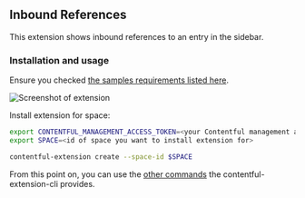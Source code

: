 Inbound References
--------------

This extension shows inbound references to an entry in the sidebar.

### Installation and usage

Ensure you checked [the samples requirements listed here](../README.md).

![Screenshot of extension](https://github.com/contentful/extensions/raw/master/docs/assets/diff-extension.png)

Install extension for space:

```bash
export CONTENTFUL_MANAGEMENT_ACCESS_TOKEN=<your Contentful management api token>
export SPACE=<id of space you want to install extension for>

contentful-extension create --space-id $SPACE
```

From this point on, you can use the [other commands](https://github.com/contentful/contentful-extension-cli#available-commands) the contentful-extension-cli provides.
